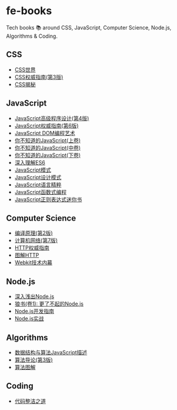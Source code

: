 # fe-books

Tech books 📚 around CSS, JavaScript, Computer Science, Node.js, Algorithms & Coding.

## CSS

- [CSS世界](https://github.com/campcc/fe-books/blob/main/css/CSS%E4%B8%96%E7%95%8C.pdf)
- [CSS权威指南(第3版)](https://github.com/campcc/fe-books/blob/main/css/CSS%E6%9D%83%E5%A8%81%E6%8C%87%E5%8D%97(%E7%AC%AC3%E7%89%88).pdf)
- [CSS揭秘](https://github.com/campcc/fe-books/blob/main/css/CSS%E6%8F%AD%E7%A7%98.pdf)

## JavaScript

- [JavaScript高级程序设计(第4版)](https://github.com/campcc/fe-books/blob/main/javascript/JavaScript%E9%AB%98%E7%BA%A7%E7%A8%8B%E5%BA%8F%E8%AE%BE%E8%AE%A1(%E7%AC%AC4%E7%89%88).pdf)
- [JavaScript权威指南(第6版)](https://github.com/campcc/fe-books/blob/main/javascript/JavaScript%E6%9D%83%E5%A8%81%E6%8C%87%E5%8D%97(%E7%AC%AC6%E7%89%88).pdf)
- [JavaScript DOM编程艺术](https://github.com/campcc/fe-books/blob/main/javascript/JavaScript%20DOM%E7%BC%96%E7%A8%8B%E8%89%BA%E6%9C%AF.pdf)
- [你不知道的JavaScript(上卷)](https://github.com/campcc/fe-books/blob/main/javascript/%E4%BD%A0%E4%B8%8D%E7%9F%A5%E9%81%93%E7%9A%84JavaScript(%E4%B8%8A%E5%8D%B7).pdf)
- [你不知道的JavaScript(中卷)](https://github.com/campcc/fe-books/blob/main/javascript/%E4%BD%A0%E4%B8%8D%E7%9F%A5%E9%81%93%E7%9A%84JavaScript(%E4%B8%AD%E5%8D%B7).pdf)
- [你不知道的JavaScript(下卷)](https://github.com/campcc/fe-books/blob/main/javascript/%E4%BD%A0%E4%B8%8D%E7%9F%A5%E9%81%93%E7%9A%84JavaScript(%E4%B8%8B%E5%8D%B7).pdf)
- [深入理解ES6](https://github.com/campcc/fe-books/blob/main/javascript/%E6%B7%B1%E5%85%A5%E7%90%86%E8%A7%A3ES6.pdf)
- [JavaScript模式](https://github.com/campcc/fe-books/blob/main/javascript/JavaScript%E6%A8%A1%E5%BC%8F.pdf)
- [JavaScript设计模式](https://github.com/campcc/fe-books/blob/main/javascript/JavaScript%E8%AE%BE%E8%AE%A1%E6%A8%A1%E5%BC%8F.pdf)
- [JavaScript语言精粹](https://github.com/campcc/fe-books/blob/main/javascript/JavaScript%E8%AF%AD%E8%A8%80%E7%B2%BE%E7%B2%B9.pdf)
- [JavaScript函数式编程](https://github.com/campcc/fe-books/blob/main/javascript/JavaScript%E5%87%BD%E6%95%B0%E5%BC%8F%E7%BC%96%E7%A8%8B.pdf)
- [JavaScript正则表达式迷你书](https://github.com/campcc/fe-books/blob/main/javascript/JavaScript%E6%AD%A3%E5%88%99%E8%A1%A8%E8%BE%BE%E5%BC%8F%E8%BF%B7%E4%BD%A0%E4%B9%A6.pdf)

## Computer Science

- [编译原理(第2版)](https://github.com/campcc/fe-books/blob/main/computer-science/%E7%BC%96%E8%AF%91%E5%8E%9F%E7%90%86(%E7%AC%AC2%E7%89%88).pdf)
- [计算机网络(第7版)](https://github.com/campcc/fe-books/blob/main/computer-science/%E8%AE%A1%E7%AE%97%E6%9C%BA%E7%BD%91%E7%BB%9C(%E7%AC%AC7%E7%89%88).pdf)
- [HTTP权威指南](https://github.com/campcc/fe-books/blob/main/computer-science/HTTP%E6%9D%83%E5%A8%81%E6%8C%87%E5%8D%97.pdf)
- [图解HTTP](https://github.com/campcc/fe-books/blob/main/computer-science/%E5%9B%BE%E8%A7%A3HTTP.pdf)
- [Webkit技术内幕](https://github.com/campcc/fe-books/blob/main/computer-science/WebKit%E6%8A%80%E6%9C%AF%E5%86%85%E5%B9%95.pdf)

## Node.js

- [深入浅出Node.js](https://github.com/campcc/fe-books/blob/main/nodejs/%E6%B7%B1%E5%85%A5%E6%B5%85%E5%87%BANode.js.pdf)
- [狼书(卷1): 更了不起的Node.js](https://github.com/campcc/fe-books/blob/main/nodejs/%E7%8B%BC%E4%B9%A6(%E5%8D%B71):%20%E6%9B%B4%E4%BA%86%E4%B8%8D%E8%B5%B7%E7%9A%84Node.js.pdf)
- [Node.js开发指南](https://github.com/campcc/fe-books/blob/main/nodejs/Node.js%E5%BC%80%E5%8F%91%E6%8C%87%E5%8D%97.pdf)
- [Node.js实战](https://github.com/campcc/fe-books/blob/main/nodejs/Node.js%E5%AE%9E%E6%88%98.pdf)

## Algorithms

- [数据结构与算法JavaScript描述](https://github.com/campcc/fe-books/blob/main/algorithms/%E6%95%B0%E6%8D%AE%E7%BB%93%E6%9E%84%E4%B8%8E%E7%AE%97%E6%B3%95JavaScript%E6%8F%8F%E8%BF%B0.pdf)
- [算法导论(第3版)](https://github.com/campcc/fe-books/blob/main/algorithms/%E7%AE%97%E6%B3%95%E5%AF%BC%E8%AE%BA(%E7%AC%AC3%E7%89%88).pdf)
- [算法图解](https://github.com/campcc/fe-books/blob/main/algorithms/%E7%AE%97%E6%B3%95%E5%9B%BE%E8%A7%A3.pdf)

## Coding

- [代码整洁之道](https://github.com/campcc/fe-books/blob/main/coding/%E4%BB%A3%E7%A0%81%E6%95%B4%E6%B4%81%E4%B9%8B%E9%81%93.pdf)
